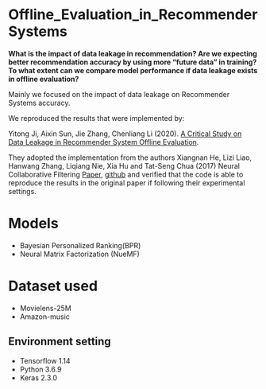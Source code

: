 # Offline_Evaluation_in_RecommenderSystems

**What is the impact of data leakage in recommendation? Are we expecting better recommendation accuracy by using more “future data” in training? 
To what extent can we compare model performance if data leakage exists in offline evaluation?**

Mainly we focused on the impact of data leakage on Recommender Systems accuracy.


We reproduced the results that were implemented by:

Yitong Ji, Aixin Sun, Jie Zhang, Chenliang Li (2020). [A Critical Study on Data Leakage in Recommender System Offline Evaluation](https://arxiv.org/abs/2010.11060#:~:text=In%20academic%20research%2C%20recommender%20models%20are%20often%20evaluated%20on%20offline%20datasets.&text=Many%20such%20offline%20evaluations%20ignore,value%2C%20making%20the%20evaluation%20unrealistic.).

They adopted the implementation from the authors Xiangnan He, Lizi Liao, Hanwang Zhang, Liqiang Nie, Xia Hu and Tat-Seng Chua (2017) Neural Collaborative Filtering [Paper](https://arxiv.org/abs/1708.05031), [github](https://github.com/hexiangnan/) and verified that the code is able to reproduce the results in the original paper if following their experimental settings.



# **Models**
- Bayesian Personalized Ranking(BPR) 
- Neural Matrix Factorization (NueMF)


# **Dataset used**
- Movielens-25M
- Amazon-music


## **Environment setting**
- Tensorflow 1.14
- Python 3.6.9
- Keras 2.3.0
